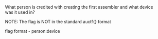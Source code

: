 What person is credited with creating the first assembler and what device was it used in?

NOTE: The flag is NOT in the standard auctf{} format

flag format - person:device
